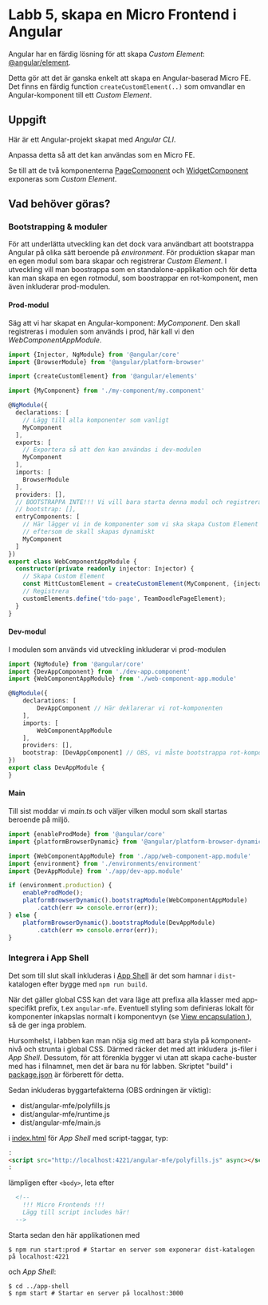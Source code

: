 Labb 5, skapa en Micro Frontend i Angular
=========================================
Angular har en färdig lösning för att skapa _Custom Element_:
[@angular/element](https://angular.io/guide/elements#angular-elements-overview).

Detta gör att det är ganska enkelt att skapa en Angular-baserad Micro FE. Det finns en färdig function
`createCustomElement(..)` som omvandlar en Angular-komponent till ett _Custom Element_.

Uppgift
-------
Här är ett Angular-projekt skapat med _Angular CLI_. 

Anpassa detta så att det kan användas som en Micro FE.

Se till att de två komponenterna [PageComponent](src/app/page/page.component.ts) och 
[WidgetComponent](src/app/widget/widget.component.ts) exponeras som _Custom Element_.

Vad behöver göras?
------------------
### Bootstrapping & moduler
För att underlätta utveckling kan det dock vara användbart att bootstrappa Angular på olika sätt beroende på 
_environment_. För produktion skapar man en egen modul som bara skapar och registrerar _Custom Element_. I utveckling
vill man boostrappa som en standalone-applikation och för detta kan man skapa en egen rotmodul, som boostrappar en
rot-komponent, men även inkluderar prod-modulen.

#### Prod-modul

Säg att vi har skapat en Angular-komponent: _MyComponent_. Den skall registreras i modulen som används i prod, här kall
vi den _WebComponentAppModule_.

```typescript
import {Injector, NgModule} from '@angular/core'
import {BrowserModule} from '@angular/platform-browser'

import {createCustomElement} from '@angular/elements'

import {MyComponent} from './my-component/my.component'

@NgModule({
  declarations: [
    // Lägg till alla komponenter som vanligt
    MyComponent
  ],
  exports: [
    // Exportera så att den kan användas i dev-modulen
    MyComponent
  ],
  imports: [
    BrowserModule
  ],
  providers: [],
  // BOOTSTRAPPA INTE!!! Vi vill bara starta denna modul och registrera komponenter
  // bootstrap: [],
  entryComponents: [
    // Här lägger vi in de komponenter som vi ska skapa Custom Element för
    // eftersom de skall skapas dynamiskt
    MyComponent
  ]
})
export class WebComponentAppModule {
  constructor(private readonly injector: Injector) {
    // Skapa Custom Element
    const MittCustomElement = createCustomElement(MyComponent, {injector});
    // Registrera 
    customElements.define('tdo-page', TeamDoodlePageElement);
  }
}
```

#### Dev-modul

I modulen som används vid utveckling inkluderar vi prod-modulen

```typescript
import {NgModule} from '@angular/core'
import {DevAppComponent} from './dev-app.component'
import {WebComponentAppModule} from './web-component-app.module'

@NgModule({
    declarations: [
        DevAppComponent // Här deklarerar vi rot-komponenten
    ],
    imports: [
        WebComponentAppModule
    ],
    providers: [],
    bootstrap: [DevAppComponent] // OBS, vi måste bootstrappa rot-komponenten också!
})
export class DevAppModule {
}
```

#### Main

Till sist moddar vi _main.ts_ och väljer vilken modul som skall startas beroende på miljö.

```typescript
import {enableProdMode} from '@angular/core'
import {platformBrowserDynamic} from '@angular/platform-browser-dynamic'

import {WebComponentAppModule} from './app/web-component-app.module'
import {environment} from './environments/environment'
import {DevAppModule} from './app/dev-app.module'

if (environment.production) {
    enableProdMode();
    platformBrowserDynamic().bootstrapModule(WebComponentAppModule)
        .catch(err => console.error(err));
} else {
    platformBrowserDynamic().bootstrapModule(DevAppModule)
        .catch(err => console.error(err));
}
```

### Integrera i App Shell
Det som till slut skall inkluderas i [App Shell](../app-shell/README.md) är det som hamnar i `dist`-katalogen efter bygge
med `npm run build`.

När det gäller global CSS kan det vara läge att prefixa alla klasser med app-specifikt prefix, t.ex `angular-mfe`.
Eventuell styling som definieras lokalt för komponenter inkapslas normalt i komponentvyn (se [View encapsulation
](https://angular.io/guide/view-encapsulation)), så de ger inga problem.

Hursomhelst, i labben kan man nöja sig med att bara styla på komponent-nivå och strunta i global CSS.
Därmed räcker det med att inkludera .js-filer i _App Shell_. Dessutom, för att förenkla bygger vi utan att skapa
cache-buster med has i filnamnet, men det är bara nu för labben. Skriptet "build" i [package.json](./package.json)
är förberett för detta.

Sedan inkluderas byggartefakterna (OBS ordningen är viktig):
- dist/angular-mfe/polyfills.js
- dist/angular-mfe/runtime.js
- dist/angular-mfe/main.js
 
i [index.html](../app-shell/public/index.html) för _App Shell_ med script-taggar, typ:
```html
:
<script src="http://localhost:4221/angular-mfe/polyfills.js" async></script>
:
```
lämpligen efter `<body>`, leta efter 
```html  
  <!--
    !!! Micro Frontends !!!
    Lägg till script includes här!
  -->
```
  


Starta sedan den här applikationen med
```shell
$ npm run start:prod # Startar en server som exponerar dist-katalogen på localhost:4221
```
och _App Shell_:
```shell
$ cd ../app-shell
$ npm start # Startar en server på localhost:3000
```


